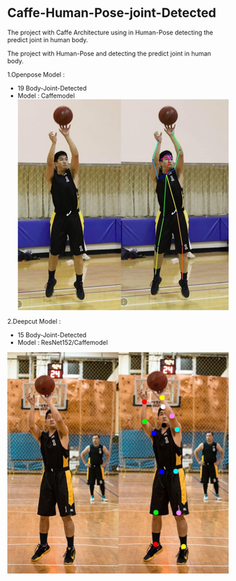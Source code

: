 # Caffe-Human-Pose-joint-Detected
The project with Caffe Architecture using in Human-Pose detecting the predict joint in human body.

The project with Human-Pose and detecting the predict joint in human body.

1.Openpose Model : 
  - 19 Body-Joint-Detected 
  - Model : Caffemodel <br>
 ![image](data/img/TGB3P.jpg)


2.Deepcut Model : 
  - 15 Body-Joint-Detected 
  - Model : ResNet152/Caffemodel

![image](data/img/TGB0418_FreeThrow.jpg)
